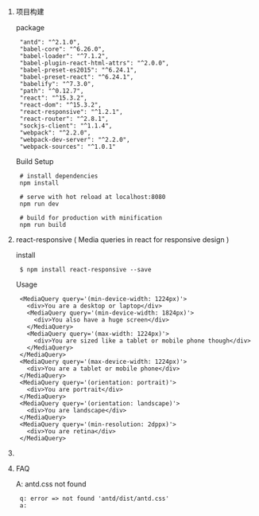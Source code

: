 1. 项目构建

    package

        "antd": "^2.1.0",
        "babel-core": "^6.26.0",
        "babel-loader": "^7.1.2",
        "babel-plugin-react-html-attrs": "^2.0.0",
        "babel-preset-es2015": "^6.24.1",
        "babel-preset-react": "^6.24.1",
        "babelify": "^7.3.0",
        "path": "^0.12.7",
        "react": "^15.3.2",
        "react-dom": "^15.3.2",
        "react-responsive": "^1.2.1",
        "react-router": "^2.8.1",
        "sockjs-client": "^1.1.4",
        "webpack": "^2.2.0",
        "webpack-dev-server": "^2.2.0",
        "webpack-sources": "^1.0.1"

    Build Setup

        # install dependencies
        npm install

        # serve with hot reload at localhost:8080
        npm run dev

        # build for production with minification
        npm run build

2. react-responsive ( Media queries in react for responsive design )

    install 

        $ npm install react-responsive --save

    Usage

        <MediaQuery query='(min-device-width: 1224px)'>
          <div>You are a desktop or laptop</div>
          <MediaQuery query='(min-device-width: 1824px)'>
            <div>You also have a huge screen</div>
          </MediaQuery>
          <MediaQuery query='(max-width: 1224px)'>
            <div>You are sized like a tablet or mobile phone though</div>
          </MediaQuery>
        </MediaQuery>
        <MediaQuery query='(max-device-width: 1224px)'>
          <div>You are a tablet or mobile phone</div>
        </MediaQuery>
        <MediaQuery query='(orientation: portrait)'>
          <div>You are portrait</div>
        </MediaQuery>
        <MediaQuery query='(orientation: landscape)'>
          <div>You are landscape</div>
        </MediaQuery>
        <MediaQuery query='(min-resolution: 2dppx)'>
          <div>You are retina</div>
        </MediaQuery>
      </div>

3. 

4. FAQ

    A: antd.css not found

        q: error => not found 'antd/dist/antd.css'
        a: 




